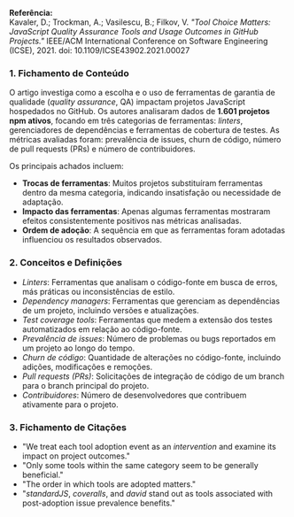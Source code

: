 **Referência:**  
Kavaler, D.; Trockman, A.; Vasilescu, B.; Filkov, V. *"Tool Choice Matters: JavaScript Quality Assurance Tools and Usage Outcomes in GitHub Projects."* IEEE/ACM International Conference on Software Engineering (ICSE), 2021. doi: 10.1109/ICSE43902.2021.00027

### 1. Fichamento de Conteúdo
O artigo investiga como a escolha e o uso de ferramentas de garantia de qualidade (*quality assurance*, QA) impactam projetos JavaScript hospedados no GitHub. Os autores analisaram dados de **1.601 projetos npm ativos**, focando em três categorias de ferramentas: *linters*, gerenciadores de dependências e ferramentas de cobertura de testes. As métricas avaliadas foram: prevalência de issues, churn de código, número de pull requests (PRs) e número de contribuidores.

Os principais achados incluem:

- **Trocas de ferramentas**: Muitos projetos substituíram ferramentas dentro da mesma categoria, indicando insatisfação ou necessidade de adaptação.
- **Impacto das ferramentas**: Apenas algumas ferramentas mostraram efeitos consistentemente positivos nas métricas analisadas.
- **Ordem de adoção**: A sequência em que as ferramentas foram adotadas influenciou os resultados observados.

### 2. Conceitos e Definições
- *Linters*: Ferramentas que analisam o código-fonte em busca de erros, más práticas ou inconsistências de estilo.
- *Dependency managers*: Ferramentas que gerenciam as dependências de um projeto, incluindo versões e atualizações.
- *Test coverage tools*: Ferramentas que medem a extensão dos testes automatizados em relação ao código-fonte.
- *Prevalência de issues*: Número de problemas ou bugs reportados em um projeto ao longo do tempo.
- *Churn de código*: Quantidade de alterações no código-fonte, incluindo adições, modificações e remoções.
- *Pull requests (PRs)*: Solicitações de integração de código de um branch para o branch principal do projeto.
- *Contribuidores*: Número de desenvolvedores que contribuem ativamente para o projeto.

### 3. Fichamento de Citações
- "We treat each tool adoption event as an *intervention* and examine its impact on project outcomes."
- "Only some tools within the same category seem to be generally beneficial."
- "The order in which tools are adopted matters."
- "*standardJS*, *coveralls*, and *david* stand out as tools associated with post-adoption issue prevalence benefits."
